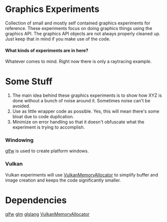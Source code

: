 # Graphics Experiments
Collection of small and mostly self contained graphics experiments for reference. 
These experiments focus on doing graphics things using the graphics API. 
The graphics API objects are not always properly cleaned up. Just keep that in 
mind if you make use of the code.

#### What kinds of experiments are in here?
Whatever comes to mind. Right now there is only a raytracing example.

# Some Stuff
1. The main idea behind these graphics experiments is to show how XYZ is done without a bunch of noise around it. 
Sometimes noise can't be avoided.
2. Use as little wrapper code as possible. Yes, this will mean there's some bloat due to code duplication.
3. Minimize on error handling so that it doesn't obfuscate what the experiment is trying to accomplish.

### Windowing
[glfw](https://github.com/glfw/glfw) is used to create platform windows. 

### Vulkan
Vulkan experiments will use [VulkanMemoryAllocator](https://github.com/GPUOpen-LibrariesAndSDKs/VulkanMemoryAllocator) 
to simplify buffer and image creation and keeps the code significantly smaller.

# Dependencies
[glfw](https://github.com/glfw/glfw)
[glm](https://github.com/g-truc/glm)
[glslang](https://github.com/KhronosGroup/glslang)
[VulkanMemoryAllocator](https://github.com/GPUOpen-LibrariesAndSDKs/VulkanMemoryAllocator)